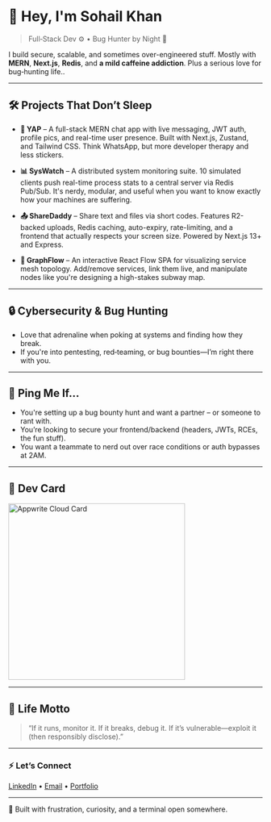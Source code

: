# 👋 Hey, I'm Sohail Khan

> Full‑Stack Dev ⚙️ • Bug Hunter by Night 🐞

I build secure, scalable, and sometimes over-engineered stuff. Mostly with **MERN**, **Next.js**, **Redis**, and **a mild caffeine addiction**. Plus a serious love for bug‑hunting life..

---

## 🛠 Projects That Don’t Sleep

- **💬 YAP** – A full-stack MERN chat app with live messaging, JWT auth, profile pics, and real-time user presence. Built with Next.js, Zustand, and Tailwind CSS. Think WhatsApp, but more developer therapy and less stickers.

- **📊 SysWatch** – A distributed system monitoring suite. 10 simulated clients push real-time process stats to a central server via Redis Pub/Sub. It's nerdy, modular, and useful when you want to know exactly how your machines are suffering.

- **📤 ShareDaddy** – Share text and files via short codes. Features R2-backed uploads, Redis caching, auto-expiry, rate-limiting, and a frontend that actually respects your screen size. Powered by Next.js 13+ and Express.

- **🔁 GraphFlow** – An interactive React Flow SPA for visualizing service mesh topology. Add/remove services, link them live, and manipulate nodes like you're designing a high-stakes subway map.

---

## 🔒 Cybersecurity & Bug Hunting

- Love that adrenaline when poking at systems and finding how they break.
- If you're into pentesting, red‑teaming, or bug bounties—I’m right there with you.

---

## 📡 Ping Me If...

- You're setting up a bug bounty hunt and want a partner – or someone to rant with.
- You’re looking to secure your frontend/backend (headers, JWTs, RCEs, the fun stuff).
- You want a teammate to nerd out over race conditions or auth bypasses at 2AM.

---

## 📇 Dev Card

<a href="https://cloud.appwrite.io/card/652d9c1019ca72e687a8">
  <img width="350" src="https://cloud.appwrite.io/v1/cards/cloud?userId=652d9c1019ca72e687a8" alt="Appwrite Cloud Card" />
</a>

---

## 🎯 Life Motto

> “If it runs, monitor it. If it breaks, debug it. If it’s vulnerable—exploit it (then responsibly disclose).”

---

### ⚡ Let’s Connect  
[LinkedIn](https://www.linkedin.com/in/sohail-khan-coder/) • [Email](mailto:lets.mail.sohail@gmail.com) • [Portfolio](https://ksohail.dev)

---

🖤 Built with frustration, curiosity, and a terminal open somewhere.
